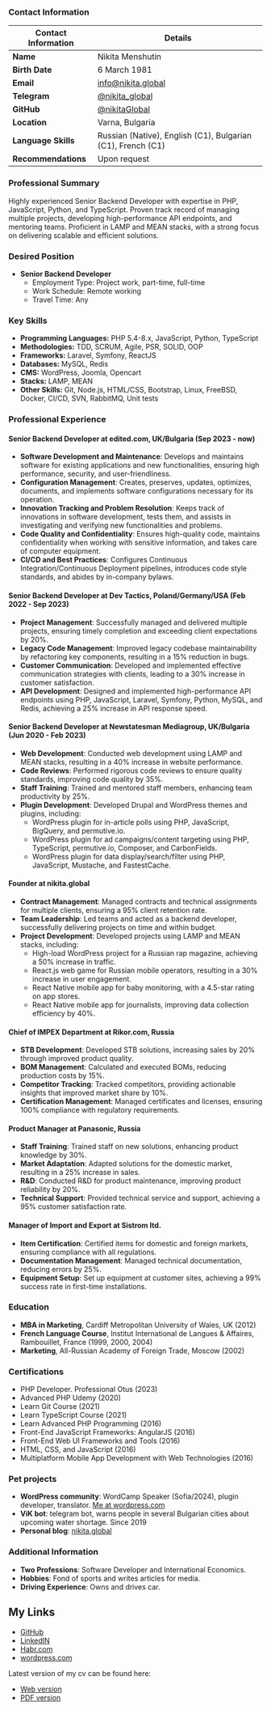 ### Contact Information
| Contact Information | Details |
|-------------------------|------------|
| **Name**                | Nikita Menshutin |
| **Birth Date**          | 6 March 1981 |
| **Email**                | [info@nikita.global](mailto:info@nikita.global) |
| **Telegram**            | [@nikita_global](https://t.me/nikita_global) |
| **GitHub**              | [@nikitaGlobal](https://github.com/nikitaGlobal/) |
| **Location**            | Varna, Bulgaria |
| **Language Skills**     | Russian (Native), English (C1), Bulgarian (C1), French (C1) |
| **Recommendations** | Upon request |

### Professional Summary
Highly experienced Senior Backend Developer with expertise in PHP, JavaScript, Python, and TypeScript. Proven track record of managing multiple projects, developing high-performance API endpoints, and mentoring teams. Proficient in LAMP and MEAN stacks, with a strong focus on delivering scalable and efficient solutions.

### Desired Position
- **Senior Backend Developer**
  - Employment Type: Project work, part-time, full-time
  - Work Schedule: Remote working
  - Travel Time: Any

### Key Skills
- **Programming Languages:** PHP 5.4-8.x, JavaScript, Python, TypeScript
- **Methodologies:** TDD, SCRUM, Agile, PSR, SOLID, OOP
- **Frameworks:** Laravel, Symfony, ReactJS
- **Databases:** MySQL, Redis
- **CMS:** WordPress, Joomla, Opencart
- **Stacks:** LAMP, MEAN
- **Other Skills:** Git, Node.js, HTML/CSS, Bootstrap, Linux, FreeBSD, Docker, CI/CD, SVN, RabbitMQ, Unit tests

### Professional Experience

#### Senior Backend Developer at edited.com, UK/Bulgaria (Sep 2023 - now)
- **Software Development and Maintenance**: Develops and maintains software for existing applications and new functionalities, ensuring high performance, security, and user-friendliness.
- **Configuration Management**: Creates, preserves, updates, optimizes, documents, and implements software configurations necessary for its operation.
- **Innovation Tracking and Problem Resolution**: Keeps track of innovations in software development, tests them, and assists in investigating and verifying new functionalities and problems.
- **Code Quality and Confidentiality**: Ensures high-quality code, maintains confidentiality when working with sensitive information, and takes care of computer equipment.
- **CI/CD and Best Practices**: Configures Continuous Integration/Continuous Deployment pipelines, introduces code style standards, and abides by in-company bylaws.

#### Senior Backend Developer at Dev Tactics, Poland/Germany/USA (Feb 2022 - Sep 2023)
- **Project Management**: Successfully managed and delivered multiple projects, ensuring timely completion and exceeding client expectations by 20%.
- **Legacy Code Management**: Improved legacy codebase maintainability by refactoring key components, resulting in a 15% reduction in bugs.
- **Customer Communication**: Developed and implemented effective communication strategies with clients, leading to a 30% increase in customer satisfaction.
- **API Development**: Designed and implemented high-performance API endpoints using PHP, JavaScript, Laravel, Symfony, Python, MySQL, and Redis, achieving a 25% increase in API response speed.

#### Senior Backend Developer at Newstatesman Mediagroup, UK/Bulgaria (Jun 2020 - Feb 2023)
- **Web Development**: Conducted web development using LAMP and MEAN stacks, resulting in a 40% increase in website performance.
- **Code Reviews**: Performed rigorous code reviews to ensure quality standards, improving code quality by 35%.
- **Staff Training**: Trained and mentored staff members, enhancing team productivity by 25%.
- **Plugin Development**: Developed Drupal and WordPress themes and plugins, including:
  - WordPress plugin for in-article polls using PHP, JavaScript, BigQuery, and permutive.io.
  - WordPress plugin for ad campaigns/content targeting using PHP, TypeScript, permutive.io, Composer, and CarbonFields.
  - WordPress plugin for data display/search/filter using PHP, JavaScript, Mustache, and FastestCache.

#### Founder at nikita.global
- **Contract Management**: Managed contracts and technical assignments for multiple clients, ensuring a 95% client retention rate.
- **Team Leadership**: Led teams and acted as a backend developer, successfully delivering projects on time and within budget.
- **Project Development**: Developed projects using LAMP and MEAN stacks, including:
  - High-load WordPress project for a Russian rap magazine, achieving a 50% increase in traffic.
  - React.js web game for Russian mobile operators, resulting in a 30% increase in user engagement.
  - React Native mobile app for baby monitoring, with a 4.5-star rating on app stores.
  - React Native mobile app for journalists, improving data collection efficiency by 40%.

#### Chief of IMPEX Department at Rikor.com, Russia
- **STB Development**: Developed STB solutions, increasing sales by 20% through improved product quality.
- **BOM Management**: Calculated and executed BOMs, reducing production costs by 15%.
- **Competitor Tracking**: Tracked competitors, providing actionable insights that improved market share by 10%.
- **Certification Management**: Managed certificates and licenses, ensuring 100% compliance with regulatory requirements.

#### Product Manager at Panasonic, Russia
- **Staff Training**: Trained staff on new solutions, enhancing product knowledge by 30%.
- **Market Adaptation**: Adapted solutions for the domestic market, resulting in a 25% increase in sales.
- **R&D**: Conducted R&D for product maintenance, improving product reliability by 20%.
- **Technical Support**: Provided technical service and support, achieving a 95% customer satisfaction rate.

#### Manager of Import and Export at Sistrom Itd.
- **Item Certification**: Certified items for domestic and foreign markets, ensuring compliance with all regulations.
- **Documentation Management**: Managed technical documentation, reducing errors by 25%.
- **Equipment Setup**: Set up equipment at customer sites, achieving a 99% success rate in first-time installations.

### Education
- **MBA in Marketing**, Cardiff Metropolitan University of Wales, UK (2012)
- **French Language Course**, Institut International de Langues & Affaires, Rambouillet, France (1999, 2000, 2004)
- **Marketing**, All-Russian Academy of Foreign Trade, Moscow (2002)

### Certifications
- PHP Developer. Professional Otus (2023)
- Advanced PHP Udemy (2020)
- Learn Git Course (2021)
- Learn TypeScript Course (2021)
- Learn Advanced PHP Programming (2016)
- Front-End JavaScript Frameworks: AngularJS (2016)
- Front-End Web UI Frameworks and Tools (2016)
- HTML, CSS, and JavaScript (2016)
- Multiplatform Mobile App Development with Web Technologies (2016)

### Pet projects
- **WordPress community**:  WordCamp Speaker (Sofia/2024), plugin developer, translator. [Me at wordpress.com](https://profiles.wordpress.org/nikitaglobal/)
- **ViK bot**: telegram bot, warns people in several Bulgarian cities about upcoming water shortage. Since 2019
- **Personal blog**: [nikita.global](https://nikita.global)

### Additional Information
- **Two Professions**: Software Developer and International Economics.
- **Hobbies**: Fond of sports and writes articles for media.
- **Driving Experience**: Owns and drives car.

## My Links
- [GitHub](https://github.com/nikitaGlobal/)
- [LinkedIN](https://www.linkedin.com/in/nikitaglobal/)
- [Habr.com](https://habr.com/ru/users/nikitaGlobal/)
- [wordpress.com](https://profiles.wordpress.org/nikitaglobal/)

Latest version of my cv can be found here:

- [Web version](https://nikitaglobal.github.io/cv/) 
- [PDF version](https://nikitaglobal.github.io/cv/nikita_menshutin.pdf)